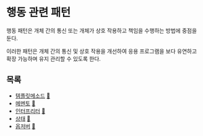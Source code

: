 # 행동 관련 패턴

행동 패턴은 개체 간의 통신 또는 개체가 상호 작용하고 책임을 수행하는 방법에 중점을 둔다. 

이러한 패턴은 개체 간의 통신 및 상호 작용을 개선하여 응용 프로그램을 보다 유연하고 확장 가능하며 유지 관리할 수 있도록 한다.

## 목록

* [템플릿메소드](template_method) [:notebook:](https://en.wikipedia.org/wiki/Template_pattern)
* [메멘토](memento) [:notebook:](https://en.wikipedia.org/wiki/Memento_pattern)
* [인터프리터](interpreter) [:notebook:](https://en.wikipedia.org/wiki/Interpreter_pattern)
* [상태](state) [:notebook:](https://en.wikipedia.org/wiki/State_pattern)
* [옵저버](observer) [:notebook:](https://en.wikipedia.org/wiki/Observer_pattern)

[//]: # (* [Strategy]&#40;strategy&#41; [:notebook:]&#40;https://en.wikipedia.org/wiki/Strategy_pattern&#41;)

[//]: # (* [Mediator]&#40;mediator&#41; [:notebook:]&#40;https://en.wikipedia.org/wiki/Mediator_pattern&#41;)

[//]: # (* [Chain of responsiblity]&#40;chain&#41; [:notebook:]&#40;https://en.wikipedia.org/wiki/Chain-of-responsibility_pattern&#41;)

[//]: # (* [Command]&#40;command&#41; [:notebook:]&#40;https://en.wikipedia.org/wiki/Command_pattern&#41;)

[//]: # (* [Visitor]&#40;visitor&#41; [:notebook:]&#40;https://en.wikipedia.org/wiki/Visitor_pattern&#41;)
